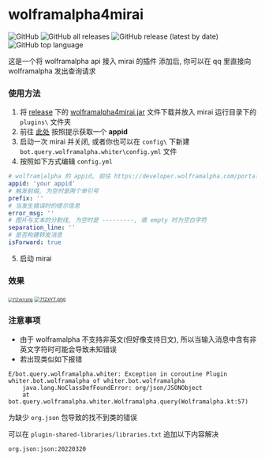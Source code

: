 # wolframalpha4mirai

![GitHub](https://img.shields.io/github/license/whiterasbk/wolframalpha4mirai)
![GitHub all releases](https://img.shields.io/github/downloads/whiterasbk/wolframalpha4mirai/total)
![GitHub release (latest by date)](https://img.shields.io/github/v/release/whiterasbk/wolframalpha4mirai)
![GitHub top language](https://img.shields.io/github/languages/top/whiterasbk/wolframalpha4mirai)

这是一个将 wolframalpha api 接入 mirai 的插件
添加后, 你可以在 qq 里直接向 wolframalpha 发出查询请求

### 使用方法
1. 将 [release](https://github.com/whiterasbk/wolframalpha4mirai/releases/tag/1.3) 下的 [wolframalpha4mirai.jar](https://github.com/whiterasbk/wolframalpha4mirai/releases/download/1.3/wolframalpha-1.3.jar) 文件下载并放入 mirai 运行目录下的 `plugins\` 文件夹
2. 前往 [此处](https://developer.wolframalpha.com/portal/myapps/index.html) 按照提示获取一个 **appid**
3. 启动一次 mirai 并关闭, 或者你也可以在 `config\` 下新建 `bot.query.wolframalpha.whiter\config.yml` 文件
4. 按照如下方式编辑 `config.yml`
```yaml
# wolfram|alpha 的 appid, 前往 https://developer.wolframalpha.com/portal/myapps/index.html 获得
appid: 'your appid'
# 触发前缀, 为空时是两个单引号
prefix: ''
# 当发生错误时的提示信息
error_msg: ''
# 图片与文本的分割线, 为空时是 ---------, 填 empty 时为空白字符
separation_line: ''
# 是否构建转发消息
isForward: true
```
5. 启动 mirai

### 效果

 [<img src="https://s4.ax1x.com/2022/01/14/71ZvkV.png" alt="71ZvkV.png" style="zoom: 54%;" />](https://imgtu.com/i/71ZvkV) [<img src="https://s4.ax1x.com/2022/01/14/71ZxYT.png" alt="71ZxYT.png" style="zoom: 67%;" />](https://imgtu.com/i/71ZxYT)

### 注意事项
 * 由于 wolframalpha 不支持非英文(但好像支持日文), 所以当输入消息中含有非英文字符时可能会导致未知错误
 * 若出现类似如下报错
```text
E/bot.query.wolframalpha.whiter: Exception in coroutine Plugin whiter.bot.wolframalpha of whiter.bot.wolframalpha
    java.lang.NoClassDefFoundError: org/json/JSONObject
    at bot.query.wolframalpha.whiter.Wolframalpha.query(Wolframalpha.kt:57)
```
为缺少 `org.json` 包导致的找不到类的错误

可以在 `plugin-shared-libraries/libraries.txt` 追加以下内容解决
```text
org.json:json:20220320
```